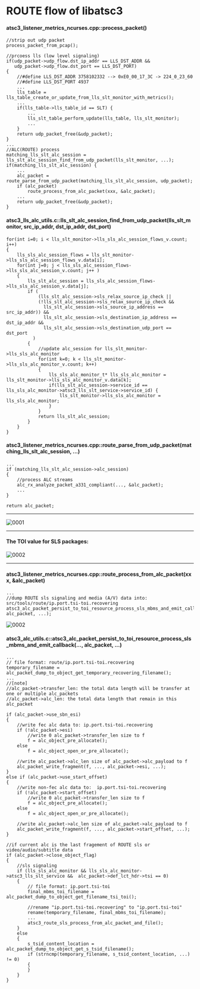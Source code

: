 # ROUTE flow of libatsc3
#### atsc3_listener_metrics_ncurses.cpp::process_packet()
    //strip out udp packet
    process_packet_from_pcap();
    
    //prcoess lls (low level signaling)
    if(udp_packet->udp_flow.dst_ip_addr == LLS_DST_ADDR && 
       udp_packet->udp_flow.dst_port == LLS_DST_PORT) 
    {
        //#define LLS_DST_ADDR 3758102332 --> 0xE0_00_17_3C -> 224_0_23_60
        //#define LLS_DST_PORT 4937
        ...
        lls_table = lls_table_create_or_update_from_lls_slt_monitor_with_metrics();
        ...
        if(lls_table->lls_table_id == SLT) {
            ...
            lls_slt_table_perform_update(lls_table, lls_slt_monitor);
            ...
        }
        return udp_packet_free(&udp_packet);
    }
    ...
    //ALC(ROUTE) process
    matching_lls_slt_alc_session = lls_slt_alc_session_find_from_udp_packet(lls_slt_monitor, ...);
    if(matching_lls_slt_alc_session) {
        ...
        alc_packet = route_parse_from_udp_packet(matching_lls_slt_alc_session, udp_packet);
        if (alc_packet)
            route_process_from_alc_packet(xxx, &alc_packet);
        ...
        return udp_packet_free(&udp_packet);
    }
    
#### atsc3_lls_alc_utils.c::lls_slt_alc_session_find_from_udp_packet(lls_slt_monitor, src_ip_addr, dst_ip_addr, dst_port)
    for(int i=0; i < lls_slt_monitor->lls_sls_alc_session_flows_v.count; i++)
    {
        lls_sls_alc_session_flows = lls_slt_monitor->lls_sls_alc_session_flows_v.data[i];
        for(int j=0; j < lls_sls_alc_session_flows->lls_sls_alc_session_v.count; j++ )
        {
            lls_slt_alc_session = lls_sls_alc_session_flows->lls_sls_alc_session_v.data[j];
            if (
                (lls_slt_alc_session->sls_relax_source_ip_check || 
                (!lls_slt_alc_session->sls_relax_source_ip_check && 
                  lls_slt_alc_session->sls_source_ip_address == src_ip_addr)) &&
				  lls_slt_alc_session->sls_destination_ip_address == dst_ip_addr && 
                  lls_slt_alc_session->sls_destination_udp_port == dst_port
              )
            {
                //update alc_session for lls_slt_monitor->lls_sls_alc_monitor
                for(int k=0; k < lls_slt_monitor->lls_sls_alc_monitor_v.count; k++) 
                {
                    lls_sls_alc_monitor_t* lls_sls_alc_monitor = lls_slt_monitor->lls_sls_alc_monitor_v.data[k];
                    if(lls_slt_alc_session->service_id == lls_sls_alc_monitor->atsc3_lls_slt_service->service_id) {
                        lls_slt_monitor->lls_sls_alc_monitor = lls_sls_alc_monitor;
                    }
                }
                return lls_slt_alc_session;
            }
        }
    }

#### atsc3_listener_metrics_ncurses.cpp::route_parse_from_udp_packet(matching_lls_slt_alc_session, ...)
    ...
    if (matching_lls_slt_alc_session->alc_session)
    {
        //process ALC streams
        alc_rx_analyze_packet_a331_compliant(..., &alc_packet);
        ...
    }
    
    return alc_packet;


***

![0001](/atsc3/res/route_alc.png)

***

#### The TOI value for SLS packages:
![0002](/atsc3/res/alc_toi.png)



***


#### atsc3_listener_metrics_ncurses.cpp::route_process_from_alc_packet(xxx, &alc_packet)
    ...
    //dump ROUTE sls signaling and media (A/V) data into: src/tools/route/ip.port.tsi-toi.recovering 
    atsc3_alc_packet_persist_to_toi_resource_process_sls_mbms_and_emit_callback(..., alc_packet, ...);


![0002](/atsc3/res/route_packet.png)

#### atsc3_alc_utils.c::atsc3_alc_packet_persist_to_toi_resource_process_sls_mbms_and_emit_callback(..., alc_packet, ...)
    ...
    // file format: route/ip.port.tsi-toi.recovering 
    temporary_filename = alc_packet_dump_to_object_get_temporary_recovering_filename();
    ...
    //[note]
    //alc_packet->transfer_len: the total data length will be transfer at one or multiple alc_packets
    //alc_packet->alc_len: the total data length that remain in this alc_packet
    
    if (alc_packet->use_sbn_esi) 
    {
        //write fec alc data to: ip.port.tsi-toi.recovering 
        if (!alc_packet->esi)
            //write 0 alc_packet->transfer_len size to f
            f = alc_object_pre_allocate();
        else 
            f = alc_object_open_or_pre_allocate();
            
        //write alc_packet->alc_len size of alc_packet->alc_payload to f
        alc_packet_write_fragment(f, ..., alc_packet->esi, ...);
    } 
    else if (alc_packet->use_start_offset) 
    {
        //write non-fec alc data to:  ip.port.tsi-toi.recovering 
        if (!alc_packet->start_offset)
            //write 0 alc_packet->transfer_len size to f
            f = alc_object_pre_allocate();
        else
            f = alc_object_open_or_pre_allocate();
        
        //write alc_packet->alc_len size of alc_packet->alc_payload to f
        alc_packet_write_fragment(f, ..., alc_packet->start_offset, ...);
    }
    
    //if current alc is the last fragement of ROUTE sls or video/audio/subtitle data
    if (alc_packet->close_object_flag)
    {
        //sls signaling
        if (lls_sls_alc_monitor && lls_sls_alc_monitor->atsc3_lls_slt_service &&  alc_packet->def_lct_hdr->tsi == 0)
        {
            // file format: ip.port.tsi-toi
            final_mbms_toi_filename = alc_packet_dump_to_object_get_filename_tsi_toi();
            
            //rename "ip.port.tsi-toi.recovering" to "ip.port.tsi-toi"
            rename(temporary_filename, final_mbms_toi_filename);
            ...
            atsc3_route_sls_process_from_alc_packet_and_file();
        }
        else
        {
            s_tsid_content_location = alc_packet_dump_to_object_get_s_tsid_filename();
            if (strncmp(temporary_filename, s_tsid_content_location, ...) != 0)
            {
            }
        }
    }    
    
    



